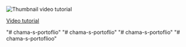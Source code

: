 ![Thumbnail video tutorial](https://github.com/wass08/r3f-portfolio-scroll-animations/assets/6551176/3afa55c2-5176-431c-8813-46fcf98f3aa6)

[Video tutorial](https://youtu.be/0e0J0mmvr1k)

"# chama-s-portoflio" 
"# chama-s-portoflio" 
"# chama-s-portoflio" 
"# chama-s-portoflioo" 

